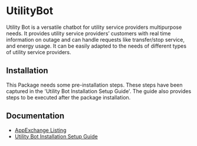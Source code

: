 # UtilityBot
Utility Bot is a versatile chatbot for utility service providers multipurpose needs. It provides utility service providers’ customers with real time information on outage and can  handle requests like transfer/stop service, and energy usage. It can be easily adapted to the needs of different types of utility service providers.

## Installation
This Package needs some pre-installation steps. These steps have been captured in the 'Utility Bot Installation Setup Guide'. The guide also provides steps to be executed after the package installation. 

## Documentation
- [AppExchange Listing](https://appexchange.salesforce.com/appxListingDetail?listingId=a0N3A00000EtEeXUAV)
- [Utility Bot Installation Setup Guide](https://appexchange.salesforce.com/servlet/servlet.FileDownload?file=00P3A00000e1O0mUAE)